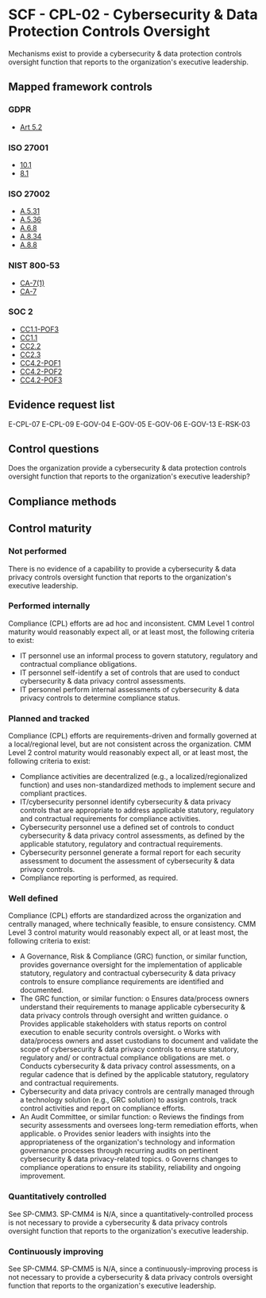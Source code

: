 # SCF - CPL-02 - Cybersecurity & Data Protection Controls Oversight
Mechanisms exist to provide a cybersecurity & data protection controls oversight function that reports to the organization's executive leadership.
## Mapped framework controls
### GDPR
- [Art 5.2](../gdpr/art5.md#Article-52)

### ISO 27001
- [10.1](../iso27001/10.md#101)
- [8.1](../iso27001/8.md#81)

### ISO 27002
- [A.5.31](../iso27002/a-5.md#a531)
- [A.5.36](../iso27002/a-5.md#a536)
- [A.6.8](../iso27002/a-6.md#a68)
- [A.8.34](../iso27002/a-8.md#a834)
- [A.8.8](../iso27002/a-8.md#a88)

### NIST 800-53
- [CA-7(1)](../nist80053/ca-7-1.md)
- [CA-7](../nist80053/ca-7.md)

### SOC 2
- [CC1.1-POF3](../soc2/cc11-pof3.md)
- [CC1.1](../soc2/cc11.md)
- [CC2.2](../soc2/cc22.md)
- [CC2.3](../soc2/cc23.md)
- [CC4.2-POF1](../soc2/cc42-pof1.md)
- [CC4.2-POF2](../soc2/cc42-pof2.md)
- [CC4.2-POF3](../soc2/cc42-pof3.md)

## Evidence request list
E-CPL-07
E-CPL-09
E-GOV-04
E-GOV-05
E-GOV-06
E-GOV-13
E-RSK-03

## Control questions
Does the organization provide a cybersecurity & data protection controls oversight function that reports to the organization's executive leadership?

## Compliance methods


## Control maturity
### Not performed
There is no evidence of a capability to provide a cybersecurity & data privacy controls oversight function that reports to the organization's executive leadership.

### Performed internally
Compliance (CPL) efforts are ad hoc and inconsistent. CMM Level 1 control maturity would reasonably expect all, or at least most, the following criteria to exist:
- IT personnel use an informal process to govern statutory, regulatory and contractual compliance obligations.
- IT personnel self-identify a set of controls that are used to conduct cybersecurity & data privacy control assessments.
- IT personnel perform internal assessments of cybersecurity & data privacy controls to determine compliance status.

### Planned and tracked
Compliance (CPL) efforts are requirements-driven and formally governed at a local/regional level, but are not consistent across the organization. CMM Level 2 control maturity would reasonably expect all, or at least most, the following criteria to exist:
- Compliance activities are decentralized (e.g., a localized/regionalized function) and uses non-standardized methods to implement secure and compliant practices.
- IT/cybersecurity personnel identify cybersecurity & data privacy controls that are appropriate to address applicable statutory, regulatory and contractual requirements for compliance activities.
- Cybersecurity personnel use a defined set of controls to conduct cybersecurity & data privacy control assessments, as defined by the applicable statutory, regulatory and contractual requirements.
- Cybersecurity personnel generate a formal report for each security assessment to document the assessment of cybersecurity & data privacy controls.
- Compliance reporting is performed, as required.

### Well defined
Compliance (CPL) efforts are standardized across the organization and centrally managed, where technically feasible, to ensure consistency. CMM Level 3 control maturity would reasonably expect all, or at least most, the following criteria to exist:
- A Governance, Risk & Compliance (GRC) function, or similar function, provides governance oversight for the implementation of applicable statutory, regulatory and contractual cybersecurity & data privacy controls to ensure compliance requirements are identified and documented.
- The GRC function, or similar function:
o	Ensures data/process owners understand their requirements to manage applicable cybersecurity & data privacy controls through oversight and written guidance.
o	Provides applicable stakeholders with status reports on control execution to enable security controls oversight.
o	Works with data/process owners and asset custodians to document and validate the scope of cybersecurity & data privacy controls to ensure statutory, regulatory and/ or contractual compliance obligations are met.
o	Conducts cybersecurity & data privacy control assessments, on a regular cadence that is defined by the applicable statutory, regulatory and contractual requirements.
- Cybersecurity and data privacy controls are centrally managed through a technology solution (e.g., GRC solution) to assign controls, track control activities and report on compliance efforts.
- An Audit Committee, or similar function:
o	Reviews the findings from security assessments and oversees long-term remediation efforts, when applicable.
o	Provides senior leaders with insights into the appropriateness of the organization's technology and information governance processes through recurring audits on pertinent cybersecurity & data privacy-related topics.
o	Governs changes to compliance operations to ensure its stability, reliability and ongoing improvement.

### Quantitatively controlled
See SP-CMM3. SP-CMM4 is N/A, since a quantitatively-controlled process is not necessary to provide a cybersecurity & data privacy controls oversight function that reports to the organization's executive leadership.

### Continuously improving
See SP-CMM4. SP-CMM5 is N/A, since a continuously-improving process is not necessary to provide a cybersecurity & data privacy controls oversight function that reports to the organization's executive leadership.
